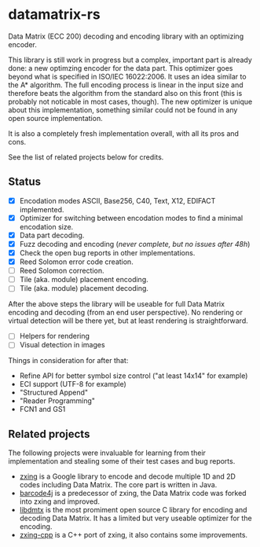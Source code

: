 # datamatrix-rs

Data Matrix (ECC 200) decoding and encoding library with an optimizing encoder.

This library is still work in progress but a complex, important part is already
done: a new optimzing encoder for the data part. This optimizer goes beyond what
is specified in ISO/IEC 16022:2006. It uses an idea similar to the A\*
algorithm. The full encoding process is linear in the input size and therefore
beats the algorithm from the standard also on this front (this is probably not
noticable in most cases, though).  The new optimizer is unique about this
implementation, something similar could not be found in any open source
implementation.

It is also a completely fresh implementation overall, with all its pros and cons.

See the list of related projects below for credits.

## Status

- [x] Encodation modes ASCII, Base256, C40, Text, X12, EDIFACT implemented.
- [x] Optimizer for switching between encodation modes to find a minimal
      encodation size.
- [x] Data part decoding.
- [x] Fuzz decoding and encoding (*never complete, but no issues after 48h*)
- [x] Check the open bug reports in other implementations.
- [x] Reed Solomon error code creation.
- [ ] Reed Solomon correction.
- [ ] Tile (aka. module) placement encoding.
- [ ] Tile (aka. module) placement decoding.

After the above steps the library will be useable for full Data Matrix
encoding and decoding (from an end user perspective). No rendering or virtual
detection will be there yet, but at least rendering is straightforward.

- [ ] Helpers for rendering
- [ ] Visual detection in images

Things in consideration for after that:

- Refine API for better symbol size control ("at least 14x14" for example)
- ECI support (UTF-8 for example)
- "Structured Append"
- "Reader Programming"
- FCN1 and GS1

## Related projects

The following projects were invaluable for learning from their implementation
and stealing some of their test cases and bug reports.

- [zxing](https://github.com/zxing/zxing) is a Google library to encode
  and decode multiple 1D and 2D codes including Data Matrix. The core part
  is written in Java.
- [barcode4j](http://barcode4j.sourceforge.net/) is a predecessor of zxing,
  the Data Matrix code was forked into zxing and improved.
- [libdmtx](https://github.com/dmtx/libdmtx) is the most promiment open source
  C library for encoding and decoding Data Matrix. It has a limited but
  very useable optimizer for the encoding.
- [zxing-cpp](https://github.com/nu-book/zxing-cpp) is a C++ port of zxing, it
  also contains some improvements.
